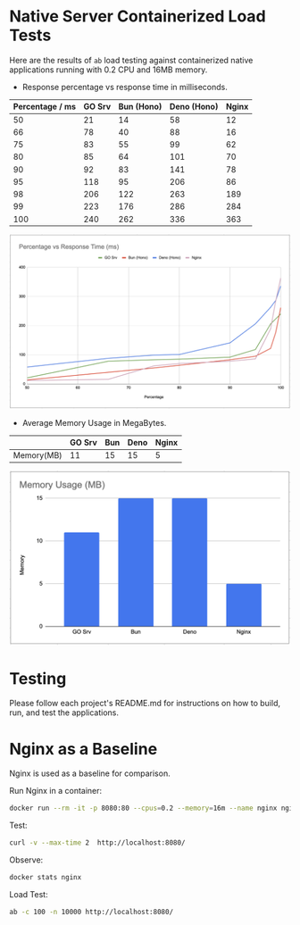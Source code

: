 # Native Server Containerized Load Tests

Here are the results of `ab` load testing against containerized native applications running with 0.2 CPU and 16MB memory.

- Response percentage vs response time in milliseconds.

| Percentage / ms | GO Srv | Bun (Hono) | Deno (Hono) | Nginx |
| --------------- | ------ | ---------- | ----------- | ----- |
| 50              | 21     | 14         | 58          | 12    |
| 66              | 78     | 40         | 88          | 16    |
| 75              | 83     | 55         | 99          | 62    |
| 80              | 85     | 64         | 101         | 70    |
| 90              | 92     | 83         | 141         | 78    |
| 95              | 118    | 95         | 206         | 86    |
| 98              | 206    | 122        | 263         | 189   |
| 99              | 223    | 176        | 286         | 284   |
| 100             | 240    | 262        | 336         | 363   |


![Response Times](docs/percent-response-time.png)


- Average Memory Usage in MegaBytes.

|            | GO Srv | Bun | Deno | Nginx |
| ---------- | ------ | --- | ---- | ----- |
| Memory(MB) | 11     | 15  | 15   | 5     |

![Memory Usage](docs/memory-usage.png)


# Testing

Please follow each project's README.md for instructions on how to build, run, and test the applications.


# Nginx as a Baseline

Nginx is used as a baseline for comparison. 

Run Nginx in a container:
```sh
docker run --rm -it -p 8080:80 --cpus=0.2 --memory=16m --name nginx nginx
```

Test:
```sh
curl -v --max-time 2  http://localhost:8080/
```

Observe:
```sh
docker stats nginx
```

Load Test:
```sh
ab -c 100 -n 10000 http://localhost:8080/
```

